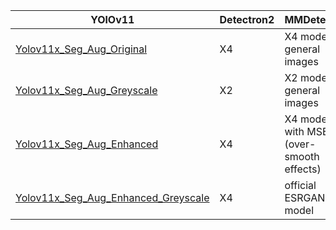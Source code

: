 | YOlOv11                                                                                                                          | Detectron2 | MMDetection |
| ------------------------------------------------------------------------------------------------------------------------------- | :---- | :------------------------------------------- |
| [Yolov11x_Seg_Aug_Original](https://drive.google.com/file/d/12F1XIeVovfG79lOD4IgVvM6ucmWFNCK-/view?usp=sharing) | X4    | X4 model for general images                  |
| [Yolov11x_Seg_Aug_Greyscale](https://drive.google.com/file/d/18MiqZMpjvYdn4TUQW9csl_Mhl3eSNI3U/view?usp=sharing) | X2    | X2 model for general images                  |
| [Yolov11x_Seg_Aug_Enhanced](https://drive.google.com/file/d/1GSvrojohIP8OHly1HRnYUFVJAh8vpLhU/view?usp=sharing)  | X4    | X4 model with MSE loss (over-smooth effects) |
| [Yolov11x_Seg_Aug_Enhanced_Greyscale](https://drive.google.com/file/d/15fHk8sFz0g_0dz60amg7Oc-4xOKrkL7g/view?usp=sharing) | X4    | official ESRGAN model  |